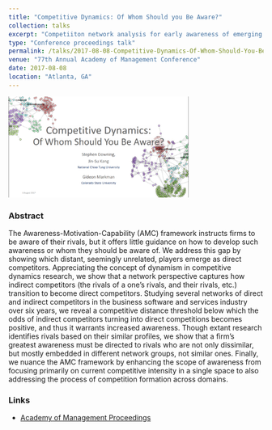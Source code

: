 ```yaml
---
title: "Competitive Dynamics: Of Whom Should you Be Aware?"
collection: talks
excerpt: "Competiiton network analysis for early awareness of emerging rivals.<br/><img src='/images/AOM2017_cover_slide_png.png'>"
type: "Conference proceedings talk"
permalink: /talks/2017-08-08-Competitive-Dynamics-Of-Whom-Should-You-Be-Aware
venue: "77th Annual Academy of Management Conference"
date: 2017-08-08
location: "Atlanta, GA"
---
```


[<img src='/images/AOM2017_cover_slide_png.png' style="max-height:200px;">](/files/AOM_20170808_Downing_Kang_Markman_v2.pdf "Competitive Dynamics: Of Whom Should you Be Aware? Presentation Slides")

### Abstract 
The Awareness-Motivation-Capability (AMC) framework instructs firms to be aware of their rivals, but it offers little guidance on how to develop such awareness or whom they should be aware of. We address this gap by showing which distant, seemingly unrelated, players emerge as direct competitors. Appreciating the concept of dynamism in competitive dynamics research, we show that a network perspective captures how indirect competitors (the rivals of a one’s rivals, and their rivals, etc.) transition to become direct competitors. Studying several networks of direct and indirect competitors in the business software and services industry over six years, we reveal a competitive distance threshold below which the odds of indirect competitors turning into direct competitions becomes positive, and thus it warrants increased awareness. Though extant research identifies rivals based on their similar profiles, we show that a firm’s greatest awareness must be directed to rivals who are not only dissimilar, but mostly embedded in different network groups, not similar ones. Finally, we nuance the AMC framework by enhancing the scope of awareness from focusing primarily on current competitive intensity in a single space to also addressing the process of competition formation across domains.

### Links
* [Academy of Management Proceedings](http://proceedings.aom.org/content/2017/1/16381)


